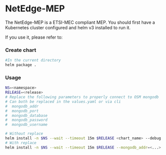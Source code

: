 # NetEdge-MEP
The NetEdge-MEP is a ETSI-MEC compliant MEP.
You should first have a Kubernetes cluster configured and helm v3 installed to run it.

If you use it, please refer to:


### Create chart
```bash
#In the current directory
helm package .
```
### Usage
```bash
NS=<namespace>
RELEASE=<release>
# Replace the following parameters to properly connect to OSM mongodb
# Can both be replaced in the values.yaml or via cli
#  mongodb_addr
#  mongodb_port
#  mongodb_database
#  mongodb_password
#  mongodb_username

# Without replace
helm install -n $NS --wait --timeout 15m $RELEASE <chart_name> --debug
# With replace
helm install -n $NS --wait --timeout 15m $RELEASE --mongodb_addr=<...> --mongodb_port=<...> --mongodb_database=<...> --mongodb_password=<...> --mongodb_username=<...> <chart_name> --debug
```
